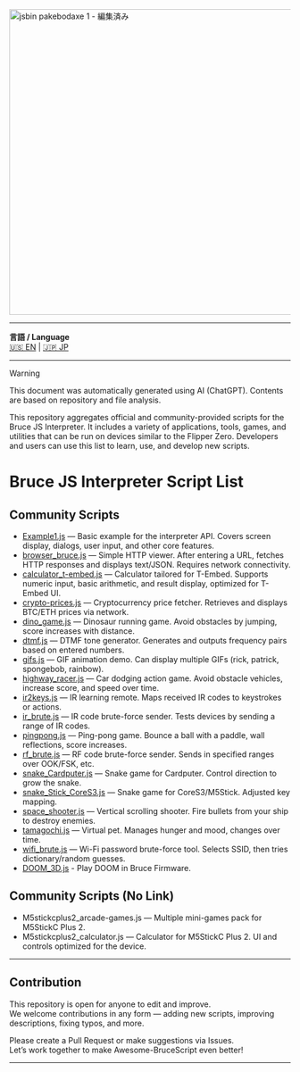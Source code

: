 <img width="2827" height="548" alt="jsbin pakebodaxe 1 - 編集済み" src="https://github.com/user-attachments/assets/c087142d-06ea-4829-a812-cd7748c24df6" />

---

**言語 / Language**  
[🇺🇸 EN](https://github.com/img1982-nano/Awesome-BruceScript/blob/main/README.md) | [🇯🇵 JP](https://github.com/img1982-nano/Awesome-BruceScript/blob/main/README_JP.md)

---

> [!WARNING]
> This document was automatically generated using AI (ChatGPT). Contents are based on repository and file analysis.

 This repository aggregates official and community-provided scripts for the Bruce JS Interpreter.
 It includes a variety of applications, tools, games, and utilities that can be run on devices similar to the Flipper Zero.
 Developers and users can use this list to learn, use, and develop new scripts.


# Bruce JS Interpreter Script List
## Community Scripts
- [Example1.js](https://github.com/pr3y/Bruce/tree/main/sd_files/interpreter/Example1.js) — Basic example for the interpreter API. Covers screen display, dialogs, user input, and other core features.
- [browser_bruce.js](https://github.com/pr3y/Bruce/tree/main/sd_files/interpreter/browser_bruce.js) — Simple HTTP viewer. After entering a URL, fetches HTTP responses and displays text/JSON. Requires network connectivity.
- [calculator_t-embed.js](https://github.com/pr3y/Bruce/tree/main/sd_files/interpreter/calculator_t-embed.js) — Calculator tailored for T-Embed. Supports numeric input, basic arithmetic, and result display, optimized for T-Embed UI.
- [crypto-prices.js](https://github.com/pr3y/Bruce/tree/main/sd_files/interpreter/crypto-prices.js) — Cryptocurrency price fetcher. Retrieves and displays BTC/ETH prices via network.
- [dino_game.js](https://github.com/pr3y/Bruce/tree/main/sd_files/interpreter/dino_game.js) — Dinosaur running game. Avoid obstacles by jumping, score increases with distance.
- [dtmf.js](https://github.com/pr3y/Bruce/tree/main/sd_files/interpreter/dtmf.js) — DTMF tone generator. Generates and outputs frequency pairs based on entered numbers.
- [gifs.js](https://github.com/pr3y/Bruce/tree/main/sd_files/interpreter/gifs.js) — GIF animation demo. Can display multiple GIFs (rick, patrick, spongebob, rainbow).
- [highway_racer.js](https://github.com/pr3y/Bruce/tree/main/sd_files/interpreter/highway_racer.js) — Car dodging action game. Avoid obstacle vehicles, increase score, and speed over time.
- [ir2keys.js](https://github.com/pr3y/Bruce/tree/main/sd_files/interpreter/ir2keys.js) — IR learning remote. Maps received IR codes to keystrokes or actions.
- [ir_brute.js](https://github.com/pr3y/Bruce/tree/main/sd_files/interpreter/ir_brute.js) — IR code brute-force sender. Tests devices by sending a range of IR codes.
- [pingpong.js](https://github.com/pr3y/Bruce/tree/main/sd_files/interpreter/pingpong.js) — Ping-pong game. Bounce a ball with a paddle, wall reflections, score increases.
- [rf_brute.js](https://github.com/pr3y/Bruce/tree/main/sd_files/interpreter/rf_brute.js) — RF code brute-force sender. Sends in specified ranges over OOK/FSK, etc.
- [snake_Cardputer.js](https://github.com/pr3y/Bruce/tree/main/sd_files/interpreter/snake_Cardputer.js) — Snake game for Cardputer. Control direction to grow the snake.
- [snake_Stick_CoreS3.js](https://github.com/pr3y/Bruce/tree/main/sd_files/interpreter/snake_Stick_CoreS3.js) — Snake game for CoreS3/M5Stick. Adjusted key mapping.
- [space_shooter.js](https://github.com/pr3y/Bruce/tree/main/sd_files/interpreter/space_shooter.js) — Vertical scrolling shooter. Fire bullets from your ship to destroy enemies.
- [tamagochi.js](https://github.com/pr3y/Bruce/tree/main/sd_files/interpreter/tamagochi.js) — Virtual pet. Manages hunger and mood, changes over time.
- [wifi_brute.js](https://github.com/pr3y/Bruce/tree/main/sd_files/interpreter/wifi_brute.js) — Wi-Fi password brute-force tool. Selects SSID, then tries dictionary/random guesses.
- [DOOM_3D.js](https://discord.com/channels/1264994142769909854/1397226052735991959) - Play DOOM in Bruce Firmware.

## Community Scripts (No Link)
- M5stickcplus2_arcade-games.js — Multiple mini-games pack for M5StickC Plus 2.
- M5stickcplus2_calculator.js — Calculator for M5StickC Plus 2. UI and controls optimized for the device.
---

## Contribution

This repository is open for anyone to edit and improve.  
We welcome contributions in any form — adding new scripts, improving descriptions, fixing typos, and more.  

Please create a Pull Request or make suggestions via Issues.  
Let’s work together to make Awesome-BruceScript even better!

---
